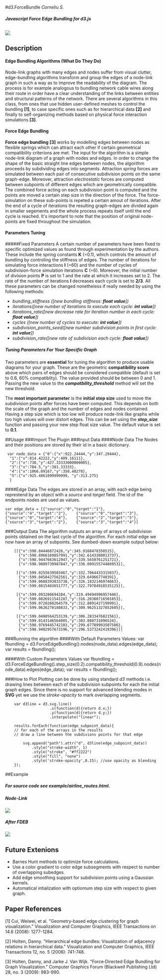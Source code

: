 #d3.ForceBundle 
*Corneliu S.*
##### Javascript Force Edge Bundling for d3.js
![](readme_img/comp.png) 
---
## Description
#### Edge Bundling Algorithms (What Do They Do)
Node-link graphs with many edges and nodes suffer from visual clutter, edge-bundling algorithms transform and group the edges of a node-link graph in such a way as to improve the readability of the diagram. The process is for example analogous to bundling network cable wires along their route in order have a clear understanding of the links between entities and structural patterns of the network. There are several algorithms in this class, from ones that use hidden user-defined meshes to control the bundling **[1]**, to case specific ones such as for hierarchical data **[2]** and finally to self-organizing methods based on physical force interaction simulations **[3]**.
#### Force Edge Bundling
**Force edge bundling** **[3]** works by modelling edges between nodes as flexible springs which can attract each other if certain geometrical compatibility criterions are met. 
The input for the algorithm is a simple node-link diagram of a graph with nodes and edges. In order to change the shape of the basic straight line edges between nodes, the algorithm proceeds by subdividing edges into segments. Attraction *spring* forces are simulated between each pair of consecutive subdivision points on the same graph-edge. Moreover, attraction *electrostatic* forces are computed between subpoints of different edges which are geometrically compatible. The combined force acting on each subdivision point is computed and the points are moved a certain step size in the direction of the force. The force-simulation on these sub-points is repeted a certain amout of iterations. After the end of a cycle of iterations the resulting graph-edges are divided again in smaller segements and the whole process repeats itself until the end cycle is reached. It's important to note that the position of original node-points are fixed throughout the simulation.
#### Parameters Tuning
#####Fixed Parameters 
A certain number of parameters have been fixed to specific optimized values as found through experimentation by the authors. These include the spring constants **K** (=0.1), which controls the amount of bundling by controling the stiffness of edges. The number of iterations for simulating force interactions **I** (=60) and the number of cycles of subdivision-force simulation iterations **C** (=6). Moreover, the initial number of division points **P** is set to 1 and the rate at which it increases set to 2. The rate of the number of iterations **I** decreases each cycle is set to **2/3**.
All these parameters can be changed nonetheless if really needed by using the following methods:

- *bundling_stiffness ([new bundling stiffness: **float value**])*
- *iterations([new number of iterations to execute each cycle: **int value**])*
- *iterations_rate([new decrease rate for iteration number in each cycle: **float value**])*
- *cycles ([new number of cycles to execute: **int value**])*
- *subdivision_points_seed([new number subdivision points in first cycle: **int value**])*
- *subdivision_rate([new rate of subdivision each cycle: **float value**])*

##### Tuning Parameters For Your Specific Graph

Two parameters are **essential** for tuning the algorithm to produce usable diagrams for your graph. These are the geometric **compatibility score** above which pairs of edges should be considered compatible (default is set to 0.6, 60% compatiblity). The value provided should be between 0 and 1. Passing the new value to the  ***compatbility_threshold*** method will set the new threshold.

The **most important parameter** is the **initial step size** used to move the subdivision points after forces have been computed. This depends on both the scale of the graph and the number of edges and nodes contained. Having a step size which is too low will produce node-link like graphs while too high values will over distort edges. This can be set using the ***step_size*** function and passing your new step float size value. The default value is set to **0.1**.


##Usage
###Import The Plugin 
	<script type="text/javascript" src="d3-ForceEdgeBundling.js"></script>
###Input Data
####Node Data
The Nodes and their positions are stored by their id in a basic dictionary.

	 var node_data = {"0":{"x":922.24444,"y":347.29444},
	  "1":{"x":814.42222,"y":409.16111},
	  "2":{"x":738,"y":427.33333000000005},
	  "3":{"x":784.5,"y":381.33333},
	  "4":{"x":1066.09167,"y":350.40278},
	  "5":{"x":925.4861099999999, "y":313.275}
	  }
####Edge Data
The edges are stored in an array, with each edge being represtend by an object with a *source* and *target* field. The id of the endpoints nodes are used as values. 

	var edge_data = [{"source":"0","target":"1"},{"source":"4","target":"2"},	 {"source":"0","target":"3"},{"source":"0","target":"4"},	 {"source":"2","target":"5"},{"source":"3","target":"2"},	 {"source":"3","target":"4"}]
	
###Output Data
The algorithm outputs an array of arrays of subdivision points obtained on the last cycle of the algorithm. For each initial edge we now have an array of subpoints. See dumbed-down example output below:

		[[{"x":598.84446872426,"y":345.9168478350515},
		  {"x":598.8966169857991,"y":342.6143388013737},
		  {"x":598.9447663612947,"y":339.5650761251721},
		  {"x":598.9889739987847,"y":336.00915574486953}],
		  
		 [{"x":599.0255639503467,"y":332.7064433315037},
		  {"x":599.0458427562561,"y":329.649667740391},
		  {"x":599.0688393833738,"y":326.1832146974663},
		  {"x":599.0815403651777,"y":322.79784918535125}],
		  
		 [{"x":599.093286694284,"y":319.49494996957446},
		  {"x":599.0826911541287,"y":316.20380716501853},
		  {"x":599.0720260264579,"y":312.8891427199991},
		  {"x":599.0626270188833,"y":309.96251327852605}],
		  
		 [{"x":599.0490564253139,"y":306.2833476821561},
		  {"x":599.0143146564005,"y":303.088731096524},
		  {"x":598.9769445742103,"y":299.67789993507586},
		  {"x":598.9402957673196,"y":296.5373242419396}]]
###Running the algorithm
####With Default Parameters Values:
	var fbundling = d3.ForceEdgeBundling().nodes(node_data).edges(edge_data);
	var results   = fbundling();	
	
####With Custom Parameters Values
	var fbundling = d3.ForceEdgeBundling().step_size(0.2).compatibility_threshold(0.9).nodes(node_data).edges(edge_data);
	var results   = fbundling();	  
	
###How to Plot
Plotting can be done by using standard *d3* methods i.e. drawing lines between each of the subdivision subpoints for each the initial graph edges. Since there is no support for advanced blending modes in **SVG** yet we use the *stroke-opacity* to mark overlapping segments.

		var d3line = d3.svg.line()
                        .x(function(d){return d.x;})
                        .y(function(d){return d.y;})
                        .interpolate("linear");
                        
        results.forEach(function(edge_subpoint_data){	
        // for each of the arrays in the results 
        // draw a line between the subdivions points for that edge
        
        	svg.append("path").attr("d", d3line(edge_subpoint_data))
            	.style("stroke-width", 1)
            	.style("stroke", "#ff2222")
            	.style("fill", "none")
            	.style('stroke-opacity',0.15); //use opacity as blending
        });
        
##Example
##### For source code see **example/airline_routes.html**.
##### Node-Link
![](readme_img/airline_node_link_graph.png) 
##### After FDEB 
![](readme_img/airline_graph.png) 


## Future Extenions

- Barnes Hunt methods to optimize force calculations. 
- Use a color gradient to color edge subsegments with respect to number of overlapping subedges.
- Add edge smoothing support for subdivision points using a Gaussian kernels. 
- Automatical intialization with optiomum step size with respect to given graph.

## Paper References


[1] Cui, Weiwei, et al. "Geometry-based edge clustering for graph visualization." Visualization and Computer Graphics, IEEE Transactions on 14.6 (2008): 1277-1284.

[2] Holten, Danny. "Hierarchical edge bundles: Visualization of adjacency relations in hierarchical data." Visualization and Computer Graphics, IEEE Transactions 12, no. 5 (2006): 741-748.

[3] Holten, Danny, and Jarke J. Van Wijk. "Force‐Directed Edge Bundling for Graph Visualization." Computer Graphics Forum (Blackwell Publishing Ltd) 28, no. 3 (2009): 983-990.